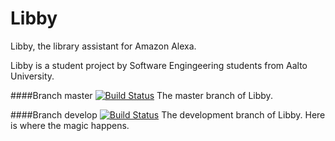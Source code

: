 # Libby
Libby, the library assistant for Amazon Alexa.

Libby is a student project by Software Engingeering students from Aalto University.

####Branch master [![Build Status](https://travis-ci.org/NickKuts/Libby.png?branch=master)](https://travis-ci.org/NickKuts/Libby)
The master branch of Libby. 

####Branch develop [![Build Status](https://travis-ci.org/NickKuts/Libby.png?branch=develop)](https://travis-ci.org/NickKuts/Libby)
The development branch of Libby. Here is where the magic happens.
